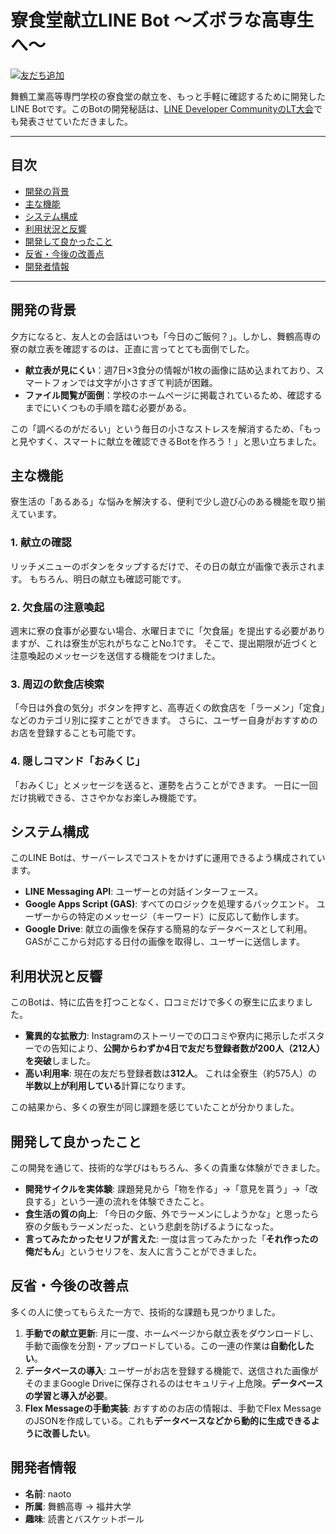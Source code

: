 # 寮食堂献立LINE Bot ～ズボラな高専生へ～

[![友だち追加](https://scdn.line-apps.com/n/line_add_friends/btn/ja.png)](https://line.me/R/ti/p/@976uafdi)

舞鶴工業高等専門学校の寮食堂の献立を、もっと手軽に確認するために開発したLINE Botです。このBotの開発秘話は、[LINE Developer CommunityのLT大会](https://www.youtube.com/watch?v=qLdPqgF0EnA)でも発表させていただきました。


---

## 目次

* [開発の背景](#開発の背景)
* [主な機能](#主な機能)
* [システム構成](#システム構成)
* [利用状況と反響](#利用状況と反響)
* [開発して良かったこと](#開発して良かったこと)
* [反省・今後の改善点](#反省今後の改善点)
* [開発者情報](#開発者情報)

---

## 開発の背景

夕方になると、友人との会話はいつも「今日のご飯何？」。しかし、舞鶴高専の寮の献立表を確認するのは、正直に言ってとても面倒でした。

* **献立表が見にくい**：週7日×3食分の情報が1枚の画像に詰め込まれており、スマートフォンでは文字が小さすぎて判読が困難。
* **ファイル閲覧が面倒**：学校のホームページに掲載されているため、確認するまでにいくつもの手順を踏む必要がある。

この「調べるのがだるい」という毎日の小さなストレスを解消するため、「もっと見やすく、スマートに献立を確認できるBotを作ろう！」と思い立ちました。

## 主な機能

寮生活の「あるある」な悩みを解決する、便利で少し遊び心のある機能を取り揃えています。

### 1. 献立の確認
リッチメニューのボタンをタップするだけで、その日の献立が画像で表示されます。 もちろん、明日の献立も確認可能です。


### 2. 欠食届の注意喚起
週末に寮の食事が必要ない場合、水曜日までに「欠食届」を提出する必要がありますが、これは寮生が忘れがちなことNo.1です。 そこで、提出期限が近づくと注意喚起のメッセージを送信する機能をつけました。

### 3. 周辺の飲食店検索
「今日は外食の気分」ボタンを押すと、高専近くの飲食店を「ラーメン」「定食」などのカテゴリ別に探すことができます。 さらに、ユーザー自身がおすすめのお店を登録することも可能です。

### 4. 隠しコマンド「おみくじ」
「おみくじ」とメッセージを送ると、運勢を占うことができます。 一日に一回だけ挑戦できる、ささやかなお楽しみ機能です。

## システム構成

このLINE Botは、サーバーレスでコストをかけずに運用できるよう構成されています。


* **LINE Messaging API**: ユーザーとの対話インターフェース。
* **Google Apps Script (GAS)**: すべてのロジックを処理するバックエンド。 ユーザーからの特定のメッセージ（キーワード）に反応して動作します。
* **Google Drive**: 献立の画像を保存する簡易的なデータベースとして利用。 GASがここから対応する日付の画像を取得し、ユーザーに送信します。

## 利用状況と反響

このBotは、特に広告を打つことなく、口コミだけで多くの寮生に広まりました。

* **驚異的な拡散力**: Instagramのストーリーでの口コミや寮内に掲示したポスターでの告知により、**公開からわずか4日で友だち登録者数が200人（212人）を突破**しました。
* **高い利用率**: 現在の友だち登録者数は**312人**。 これは全寮生（約575人）の**半数以上が利用している**計算になります。

この結果から、多くの寮生が同じ課題を感じていたことが分かりました。

## 開発して良かったこと

この開発を通じて、技術的な学びはもちろん、多くの貴重な体験ができました。

* **開発サイクルを実体験**: 課題発見から「物を作る」→「意見を貰う」→「改良する」という一連の流れを体験できたこと。
* **食生活の質の向上**: 「今日の夕飯、外でラーメンにしようかな」と思ったら寮の夕飯もラーメンだった、という悲劇を防げるようになった。
* **言ってみたかったセリフが言えた**: 一度は言ってみたかった「**それ作ったの俺だもん**」というセリフを、友人に言うことができました。

## 反省・今後の改善点

多くの人に使ってもらえた一方で、技術的な課題も見つかりました。

1.  **手動での献立更新**: 月に一度、ホームページから献立表をダウンロードし、手動で画像を分割・アップロードしている。この一連の作業は**自動化したい**。
2.  **データベースの導入**: ユーザーがお店を登録する機能で、送信された画像がそのままGoogle Driveに保存されるのはセキュリティ上危険。**データベースの学習と導入が必要**。
3.  **Flex Messageの手動実装**: おすすめのお店の情報は、手動でFlex MessageのJSONを作成している。これも**データベースなどから動的に生成できるように改善したい**。

## 開発者情報

* **名前**: naoto
* **所属**: 舞鶴高専 → 福井大学
* **趣味**: 読書とバスケットボール
